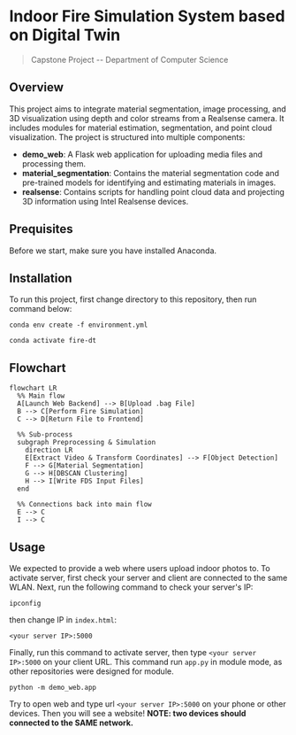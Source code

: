 # Indoor Fire Simulation System based on Digital Twin
> Capstone Project -- Department of Computer Science

## Overview

This project aims to integrate material segmentation, image processing, and 3D visualization using depth and color streams from a Realsense camera. It includes modules for material estimation, segmentation, and point cloud visualization. The project is structured into multiple components:

- **demo_web**: A Flask web application for uploading media files and processing them.
- **material_segmentation**: Contains the material segmentation code and pre-trained models for identifying and estimating materials in images.
- **realsense**: Contains scripts for handling point cloud data and projecting 3D information using Intel Realsense devices.


## Prequisites

Before we start, make sure you have installed Anaconda.

## Installation

To run this project, first change directory to this repository, then run command below:
```
conda env create -f environment.yml
```
```
conda activate fire-dt
```

## Flowchart
```mermaid
flowchart LR
  %% Main flow
  A[Launch Web Backend] --> B[Upload .bag File]
  B --> C[Perform Fire Simulation]
  C --> D[Return File to Frontend]

  %% Sub-process
  subgraph Preprocessing & Simulation
    direction LR
    E[Extract Video & Transform Coordinates] --> F[Object Detection]
    F --> G[Material Segmentation]
    G --> H[DBSCAN Clustering]
    H --> I[Write FDS Input Files]
  end

  %% Connections back into main flow
  E --> C
  I --> C
```


## Usage
We expected to provide a web where users upload indoor photos to. To activate server, first check your server and client are connected to the same WLAN.
Next, run the following command to check your server's IP:
```
ipconfig
```
then change IP in `index.html`:
```
<your server IP>:5000
```
Finally, run this command to activate server, then type `<your server IP>:5000` on your client URL.
This command run `app.py` in module mode, as other repositories were designed for module.
```
python -m demo_web.app
```
 
Try to open web and type url `<your server IP>:5000` on your phone or other devices.
Then you will see a website!
**NOTE: two devices should connected to the SAME network.**